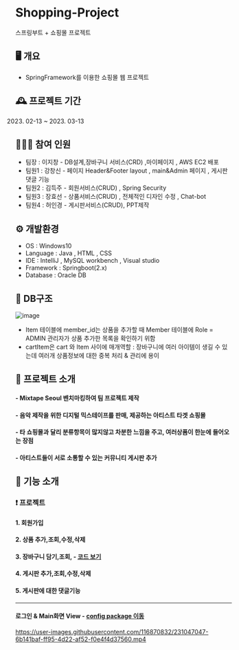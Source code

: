 # Shopping-Project 
스프링부트 + 쇼핑몰 프로젝트

## 🖥️ 개요
- SpringFramework를 이용한 쇼핑몰 웹 프로젝트


## 🕰️ 프로젝트 기간
   2023. 02-13 ~ 2023. 03-13


## 🧑‍🤝‍🧑 참여 인원
- 팀장 : 이지창 - DB설계,장바구니 서비스(CRD) ,마이페이지 , AWS EC2 배포
- 팀원1 : 강창신 - 페이지 Header&Footer layout , main&Admin 페이지 , 게시판 댓글 기능
- 팀원2 : 김득주 - 회원서비스(CRUD) , Spring Security
- 팀원3 : 장효선 - 상품서비스(CRUD) , 전체적인 디자인 수정 , Chat-bot 
- 팀원4 : 허인경 - 게시판서비스(CRUD), PPT제작


## ⚙️ 개발환경
- OS : Windows10
- Language : Java , HTML , CSS
- IDE : IntelliJ , MySQL workbench , Visual studio
- Framework : Springboot(2.x)
- Database : Oracle DB

## 📰 DB구조

![image](https://user-images.githubusercontent.com/116870832/231031994-045dab5d-5dba-4dd1-94a9-3762488410a8.png)

* Item 테이블에 member_id는 상품을 추가할 때 Member 테이블에 Role = ADMIN 관리자가 상품 추가한 목록을 확인하기 위함
* cartItem은 cart 와 Item 사이에 매개역할 : 장바구니에 여러 아이템이 생길 수 있는데 여러개 상품정보에 대한 중복 처리 & 관리에 용이

##  🧷 프로젝트 소개
#### - Mixtape Seoul 벤치마킹하여 팀 프로젝트 제작
#### - 음악 제작을 위한 디지털 믹스테이프를 판매, 제공하는 아티스트 타겟 쇼핑몰
#### - 타 쇼핑몰과 달리 분류항목이 많지않고 차분한 느낌을 주고, 여러상품이 한눈에 들어오는 장점
#### - 아티스트들이 서로 소통할 수 있는 커뮤니티 게시판 추가




## 🔧 기능 소개
###  ❗ 프로젝트 
#### 1. 회원가입
#### 2. 상품 추가,조회,수정,삭제
#### 3. 장바구니 담기,조회,  - [코드 보기](https://github.com/jichang-lee/Mixtape-shopping/wiki/%EC%9E%A5%EB%B0%94%EA%B5%AC%EB%8B%88-%EA%B8%B0%EB%8A%A5)
#### 4. 게시판 추가,조회,수정,삭제
#### 5. 게시판에 대한 댓글기능

---

#### 로그인 & Main화면 View - [config package 이동](https://github.com/jichang-lee/Mixtape-shopping/tree/master/teamproject/src/main/java/org/spring/teamproject/config)

https://user-images.githubusercontent.com/116870832/231047047-6b141baf-ff95-4d22-af52-f0e4f4d37560.mp4








